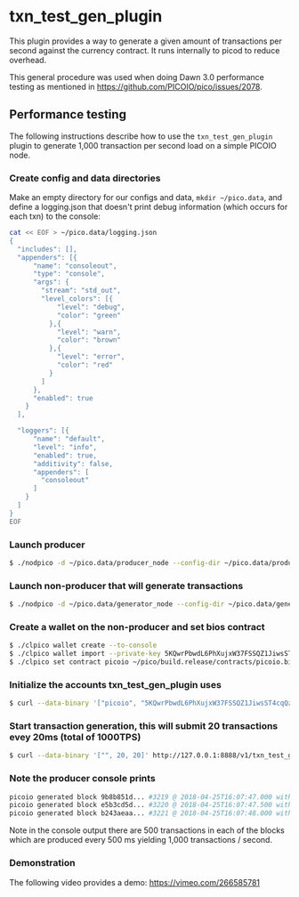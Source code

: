 # txn\_test\_gen\_plugin

This plugin provides a way to generate a given amount of transactions per second against the currency contract. It runs internally to picod to reduce overhead.

This general procedure was used when doing Dawn 3.0 performance testing as mentioned in https://github.com/PICOIO/pico/issues/2078.

## Performance testing

The following instructions describe how to use the `txn_test_gen_plugin` plugin to generate 1,000 transaction per second load on a simple PICOIO node.

### Create config and data directories
Make an empty directory for our configs and data, `mkdir ~/pico.data`, and define a logging.json that doesn't print debug information (which occurs for each txn) to the console:
```bash
cat << EOF > ~/pico.data/logging.json
{
  "includes": [],
  "appenders": [{
      "name": "consoleout",
      "type": "console",
      "args": {
        "stream": "std_out",
        "level_colors": [{
            "level": "debug",
            "color": "green"
          },{
            "level": "warn",
            "color": "brown"
          },{
            "level": "error",
            "color": "red"
          }
        ]
      },
      "enabled": true
    }
  ],

  "loggers": [{
      "name": "default",
      "level": "info",
      "enabled": true,
      "additivity": false,
      "appenders": [
        "consoleout"
      ]
    }
  ]
}
EOF
```

### Launch producer
```bash
$ ./nodpico -d ~/pico.data/producer_node --config-dir ~/pico.data/producer_node -l ~/pico.data/logging.json --http-server-address "" -p picoio -e
```

### Launch non-producer that will generate transactions
```bash
$ ./nodpico -d ~/pico.data/generator_node --config-dir ~/pico.data/generator_node -l ~/pico.data/logging.json --plugin picoio::txn_test_gen_plugin --plugin picoio::chain_api_plugin --p2p-peer-address localhost:9876 --p2p-listen-endpoint localhost:5555
```

### Create a wallet on the non-producer and set bios contract
```bash
$ ./clpico wallet create --to-console
$ ./clpico wallet import --private-key 5KQwrPbwdL6PhXujxW37FSSQZ1JiwsST4cqQzDeyXtP79zkvFD3
$ ./clpico set contract picoio ~/pico/build.release/contracts/picoio.bios/ 
```

### Initialize the accounts txn_test_gen_plugin uses
```bash
$ curl --data-binary '["picoio", "5KQwrPbwdL6PhXujxW37FSSQZ1JiwsST4cqQzDeyXtP79zkvFD3"]' http://127.0.0.1:8888/v1/txn_test_gen/create_test_accounts
```

### Start transaction generation, this will submit 20 transactions evey 20ms (total of 1000TPS)
```bash
$ curl --data-binary '["", 20, 20]' http://127.0.0.1:8888/v1/txn_test_gen/start_generation
```

### Note the producer console prints
```bash
picoio generated block 9b8b851d... #3219 @ 2018-04-25T16:07:47.000 with 500 trxs, lib: 3218
picoio generated block e5b3cd5d... #3220 @ 2018-04-25T16:07:47.500 with 500 trxs, lib: 3219
picoio generated block b243aeaa... #3221 @ 2018-04-25T16:07:48.000 with 500 trxs, lib: 3220
```

Note in the console output there are 500 transactions in each of the blocks which are produced every 500 ms yielding 1,000 transactions / second.

### Demonstration
The following video provides a demo: https://vimeo.com/266585781
